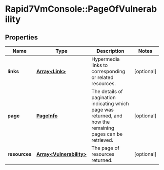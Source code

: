 # Rapid7VmConsole::PageOfVulnerability

## Properties
Name | Type | Description | Notes
------------ | ------------- | ------------- | -------------
**links** | [**Array&lt;Link&gt;**](Link.md) | Hypermedia links to corresponding or related resources. | [optional] 
**page** | [**PageInfo**](PageInfo.md) | The details of pagination indicating which page was returned, and how the remaining pages can be retrieved. | [optional] 
**resources** | [**Array&lt;Vulnerability&gt;**](Vulnerability.md) | The page of resources returned. | [optional] 


